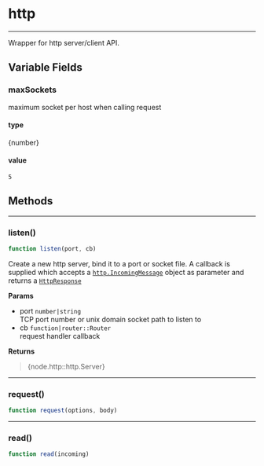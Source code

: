 <!-- @rev 27f3eb7cd947a1cc731f7b08d58f4c2b a1202b -->
# http

----


 Wrapper for http server/client API.



## Variable Fields

### maxSockets

 maximum socket per host when calling request

#### type
{number}
 

#### value
`5`



## Methods

------------------------------------------------------------------------
### listen()

```js
function listen(port, cb) 
```


 Create a new http server, bind it to a port or socket file. A callback is supplied which accepts a
 [`http.IncomingMessage`](https://nodejs.org/api/http.html#http_http_incomingmessage) object as
 parameter and returns a [`HttpResponse`](http_response.html#HttpResponse)


**Params**

  - port `number|string`
    <br>TCP port number or unix domain socket path to listen to
  - cb `function|router::Router`
    <br>request handler callback

**Returns**

> {node.http::http.Server}
 

------------------------------------------------------------------------
### request()

```js
function request(options, body) 
```




------------------------------------------------------------------------
### read()

```js
function read(incoming) 
```




